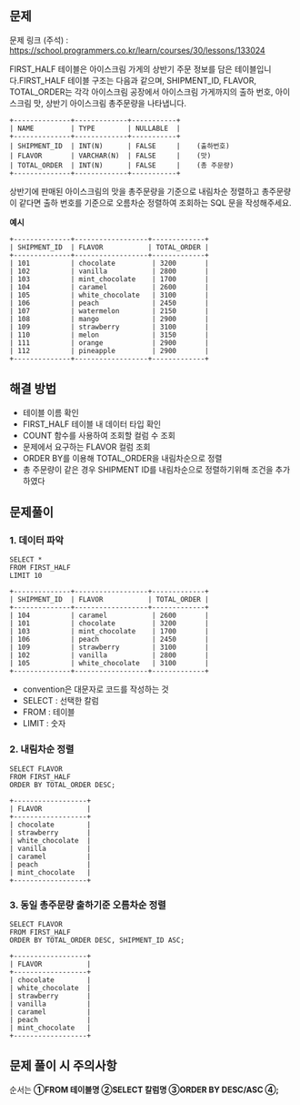 ## **문제**
문제 링크 (주석) : https://school.programmers.co.kr/learn/courses/30/lessons/133024

FIRST_HALF 테이블은 아이스크림 가게의 상반기 주문 정보를 담은 테이블입니다.FIRST_HALF 테이블 구조는 다음과 같으며, SHIPMENT_ID, FLAVOR, TOTAL_ORDER는 각각 아이스크림 공장에서 아이스크림 가게까지의 출하 번호, 아이스크림 맛, 상반기 아이스크림 총주문량을 나타냅니다.

```
+--------------+-------------+-----------+
| NAME         | TYPE        | NULLABLE  |
+--------------+-------------+-----------+
| SHIPMENT_ID  | INT(N)      | FALSE     |    (출하번호)
| FLAVOR       | VARCHAR(N)  | FALSE     |    (맛)
| TOTAL_ORDER  | INT(N)      | FALSE     |    (총 주문량)
+--------------+-------------+-----------+
```

상반기에 판매된 아이스크림의 맛을 총주문량을 기준으로 내림차순 정렬하고 총주문량이 같다면 출하 번호를 기준으로 오름차순 정렬하여 조회하는 SQL 문을 작성해주세요.


**예시**
```
+--------------+------------------+-------------+
| SHIPMENT_ID  | FLAVOR           | TOTAL_ORDER |
+--------------+------------------+-------------+
| 101          | chocolate         | 3200       |
| 102          | vanilla           | 2800       |
| 103          | mint_chocolate    | 1700       |
| 104          | caramel           | 2600       |
| 105          | white_chocolate   | 3100       |
| 106          | peach             | 2450       |
| 107          | watermelon        | 2150       |
| 108          | mango             | 2900       |
| 109          | strawberry        | 3100       |
| 110          | melon             | 3150       |
| 111          | orange            | 2900       |
| 112          | pineapple         | 2900       |
+--------------+------------------+-------------+
```

## **해결 방법**
- 테이블 이름 확인
- FIRST_HALF 테이블 내 데이터 타입 확인
- COUNT 함수를 사용하여 조회할 컬럼 수 조회
- 문제에서 요구하는 FLAVOR 컬럼 조회
- ORDER BY를 이용해 TOTAL_ORDER을 내림차순으로 정렬
- 총 주문량이 같은 경우 SHIPMENT ID를 내림차순으로 정렬하기위해 조건을 추가하였다


## **문제풀이**
### 1. **데이터 파악**
  ```
  SELECT *
  FROM FIRST_HALF
  LIMIT 10
  ```
  ```
  +--------------+------------------+-------------+
  | SHIPMENT_ID  | FLAVOR           | TOTAL_ORDER |
  +--------------+------------------+-------------+
  | 104          | caramel           | 2600       |
  | 101          | chocolate         | 3200       |
  | 103          | mint_chocolate    | 1700       |
  | 106          | peach             | 2450       |
  | 109          | strawberry        | 3100       |
  | 102          | vanilla           | 2800       |
  | 105          | white_chocolate   | 3100       |
  +--------------+------------------+-------------+
  ```
  
  - convention은 대문자로 코드를 작성하는 것 
  - SELECT : 선택한 칼럼
  - FROM : 테이블
  - LIMIT : 숫자

### 2. **내림차순 정렬**
```
SELECT FLAVOR 
FROM FIRST_HALF 
ORDER BY TOTAL_ORDER DESC;
```
```
+------------------+
| FLAVOR           |
+------------------+
| chocolate        |
| strawberry       |
| white_chocolate  |
| vanilla          |
| caramel          |
| peach            |
| mint_chocolate   |
+------------------+
```

### 3. **동일 총주문량 출하기준 오름차순 정렬**
```
SELECT FLAVOR 
FROM FIRST_HALF 
ORDER BY TOTAL_ORDER DESC, SHIPMENT_ID ASC;
```
```
+------------------+
| FLAVOR           |
+------------------+
| chocolate        |
| white_chocolate  |
| strawberry       |
| vanilla          |
| caramel          |
| peach            |
| mint_chocolate   |
+------------------+
```

## **문제 풀이 시 주의사항**
  순서는 **➀FROM 테이블명 ➁SELECT 칼럼명 ➂ORDER BY DESC/ASC ➃;**
